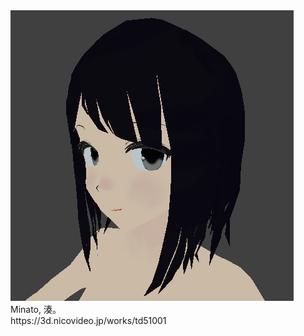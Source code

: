 <img src="https://github.com/Melnus/Minato/blob/master/png/home.png" alt="Minato" title="home">
<br>Minato, 湊。
<br>https://3d.nicovideo.jp/works/td51001
